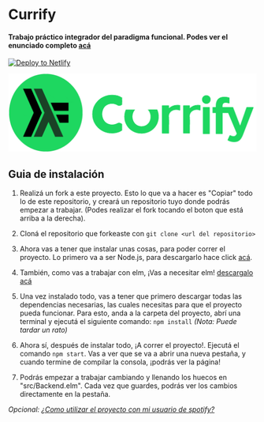 # Currify
#### Trabajo práctico integrador del paradigma funcional. Podes ver el enunciado completo [acá](https://github.com/pdep-lunes/spotify-elm-2019)
[![Deploy to Netlify](https://www.netlify.com/img/deploy/button.svg)](https://app.netlify.com/start/deploy?repository=https://github.com/netlify/netlify-statuskit)

![logo currify](./logo.png)

## Guia de instalación
1. Realizá un fork a este proyecto. Esto lo que va a hacer es "Copiar" todo lo de este repositorio, y creará un repositorio tuyo donde podrás empezar a trabajar. (Podes realizar el fork tocando el boton que está arriba a la derecha).

2. Cloná el repositorio que forkeaste con `git clone <url del repositorio>`

3. Ahora vas a tener que instalar unas cosas, para poder correr el proyecto. Lo primero va a ser Node.js, para descargarlo hace click [acá](https://nodejs.org/es/).

4. También, como vas a trabajar con elm, ¡Vas a necesitar elm! [descargalo acá](https://guide.elm-lang.org/install.html)

5. Una vez instalado todo, vas a tener que primero descargar todas las dependencias necesarias, las cuales necesitas para que el proyecto pueda funcionar. Para esto, anda a la carpeta del proyecto, abrí una terminal y ejecutá el siguiente comando: `npm install` *(Nota: Puede tardar un rato)*

6. Ahora sí, después de instalar todo, ¡A correr el proyecto!. Ejecutá el comando `npm start`. Vas a ver que se va a abrir una nueva pestaña, y cuando termine de compilar la consola, ¡podrás ver la página!

7. Podrás empezar a trabajar cambiando y llenando los huecos en "src/Backend.elm". Cada vez que guardes, podrás ver los cambios directamente en la pestaña.

*Opcional: [¿Como utilizar el proyecto con mi usuario de spotify?](./docs/spotify.md)*
